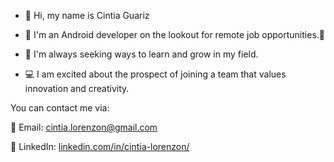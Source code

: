 - 👋 Hi, my name is Cintia Guariz 

- 📱 I'm an Android developer on the lookout for remote job opportunities.👀  

- 🎯 I'm always seeking ways to learn and grow in my field. 

- 💻 I am excited about the prospect of joining a team that values innovation and creativity.
  
You can contact me via:

📧 Email: cintia.lorenzon@gmail.com

💼 LinkedIn: [linkedin.com/in/cintia-lorenzon/](https://www.linkedin.com/in/cintia-lorenzon/)



